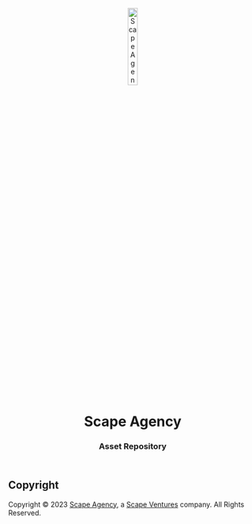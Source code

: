 <header>
<p align="center">
    <img src="" width="20%" height="20%" alt="Scape Agency Logo">
</p>
<h1 align='center' style='border-bottom: none;'>Scape Agency</h1>
<h3 align='center'>Asset Repository</h3>
</header>




## Copyright

Copyright &copy; 2023 [Scape Agency](https://www.scape.agency/ "Scape Agency website"), a [Scape Ventures](https://www.scape.ventures/ "Scape Ventures website") company. All Rights Reserved.